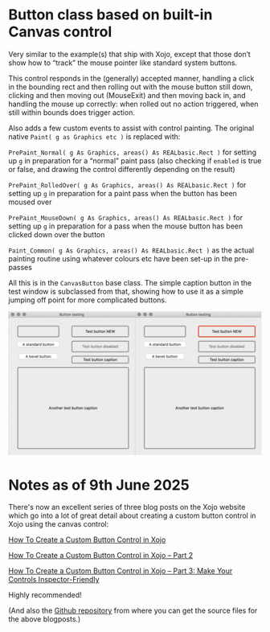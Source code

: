 # Button class based on built-in Canvas control

Very similar to the example(s) that ship with Xojo, except that those don’t show how to “track” the mouse pointer like standard system buttons.

This control responds in the (generally) accepted manner, handling a click in the bounding rect and then rolling out with the mouse button still down, clicking and then moving out (MouseExit) and then moving back in, and handling the mouse up correctly: when rolled out no action triggered, when still within bounds does trigger action.

Also adds a few custom events to assist with control painting. The original native `Paint( g as Graphics etc )` is replaced with:

`PrePaint_Normal( g As Graphics, areas() As REALbasic.Rect )` for setting up `g` in preparation for a “normal” paint pass (also checking if `enabled` is true or false, and drawing the control differently depending on the result)

`PrePaint_RolledOver( g As Graphics, areas() As REALbasic.Rect )` for setting up `g` in preparation for a paint pass when the button has been moused over

`PrePaint_MouseDown( g As Graphics, areas() As REALbasic.Rect )` for setting up `g` in preparation for a pass when the mouse button has been clicked down over the button

`Paint_Common( g As Graphics, areas() As REALbasic.Rect )` as the actual painting routine using whatever colours etc have been set-up in the pre-passes

All this is in the `CanvasButton` base class. The simple caption button in the test window is subclassed from that, showing how to use it as a simple jumping off point for more complicated buttons.

![Screenshot of states](/screenshots/image.jpg)

# Notes as of 9th June 2025

There's now an excellent series of three blog posts on the Xojo website which go into a lot of great detail about creating a custom button control in Xojo using the canvas control:

[How To Create a Custom Button Control in Xojo](https://blog.xojo.com/2025/05/02/how-to-create-a-custom-button-control-in-xojo/)

[How To Create a Custom Button Control in Xojo – Part 2](https://blog.xojo.com/2025/05/14/how-to-create-a-custom-button-control-in-xojo-part-2/)

[How To Create a Custom Button Control in Xojo – Part 3: Make Your Controls Inspector-Friendly](https://blog.xojo.com/2025/05/28/how-to-create-a-custom-button-control-in-xojo-part-3-make-your-controls-inspector-friendly/)

Highly recommended!

(And also the [Github repository](https://github.com/xolabsro/CanvasButton) from where you can get the source files for the above blogposts.)
